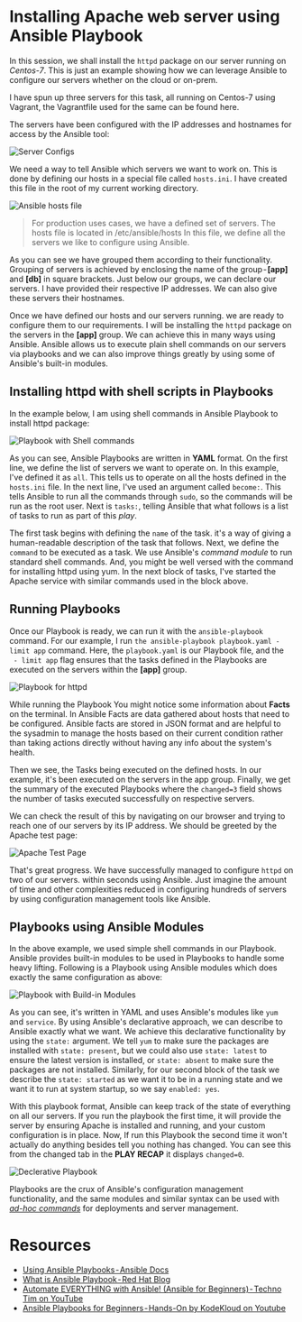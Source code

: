 # Installing Apache web server using Ansible Playbook

In this session, we shall install the `httpd` package on our server running on *Centos-7*. This is just an example showing how we can leverage Ansible to configure our servers whether on the cloud or on-prem.

I have spun up three servers for this task, all running on Centos-7 using Vagrant, the Vagrantfile used for the same can be found here.

The servers have been configured with the IP addresses and hostnames for access by the Ansible tool:

![Server Configs](./images/ansible-server-config.png)

We need a way to tell Ansible which servers we want to work on. This is done by defining our hosts in a special file called `hosts.ini`. I have created this file in the root of my current working directory.

![Ansible hosts file](./images/Ansible-host.png)

> For production uses cases, we have a defined set of servers. The hosts file is located in /etc/ansible/hosts
In this file, we define all the servers we like to configure using Ansible.

As you can see we have grouped them according to their functionality. Grouping of servers is achieved by enclosing the name of the group - **[app]** and **[db]** in square brackets. Just below our groups, we can declare our servers. I have provided their respective IP addresses. We can also give these servers their hostnames.

Once we have defined our hosts and our servers running. we are ready to configure them to our requirements. I will be installing the `httpd` package on the servers in the **[app]** group. We can achieve this in many ways using Ansible.
Ansible allows us to execute plain shell commands on our servers via playbooks and we can also improve things greatly by using some of Ansible's built-in modules.

## Installing httpd with shell scripts in Playbooks

In the example below, I am using shell commands in Ansible Playbook to install httpd package:

![Playbook with Shell commands](./images/shell-playbook.png)

As you can see, Ansible Playbooks are written in **YAML** format. On the first line, we define the list of servers we want to operate on. In this example, I've defined it as `all`. This tells us to operate on all the hosts defined in the `hosts.ini` file. In the next line, I've used an argument called `become:`. This tells Ansible to run all the commands through `sudo`, so the commands will be run as the root user. Next is `tasks:`, telling Ansible that what follows is a list of tasks to run as part of this *play*.

The first task begins with defining the `name` of the task. it's a way of giving a human-readable description of the task that follows. Next, we define the `command` to be executed as a task. We use Ansible's *command module* to run standard shell commands. And, you might be well versed with the command for installing httpd using yum.
In the next block of tasks, I've started the Apache service with similar commands used in the block above.

## Running Playbooks

Once our Playbook is ready, we can run it with the `ansible-playbook` command. For our example, I run `the ansible-playbook playbook.yaml - limit app` command. Here, the `playbook.yaml` is our Playbook file, and the ` - limit app` flag ensures that the tasks defined in the Playbooks are executed on the servers within the **[app]** group.

![Playbook for httpd](./images/ansible-httpd.png)

While running the Playbook You might notice some information about **Facts** on the terminal. In Ansible Facts are data gathered about hosts that need to be configured. Ansible facts are stored in JSON format and are helpful to the sysadmin to manage the hosts based on their current condition rather than taking actions directly without having any info about the system's health.

Then we see, the Tasks being executed on the defined hosts. In our example, it's been executed on the servers in the app group. Finally, we get the summary of the executed Playbooks where the `changed=3` field shows the number of tasks executed successfully on respective servers.

We can check the result of this by navigating on our browser and trying to reach one of our servers by its IP address. We should be greeted by the Apache test page:

![Apache Test Page](./images/running-httpd-ansible.png)

That's great progress. We have successfully managed to configure `httpd` on two of our servers. within seconds using Ansible. Just imagine the amount of time and other complexities reduced in configuring hundreds of servers by using configuration management tools like Ansible.

## Playbooks using Ansible Modules

In the above example, we used simple shell commands in our Playbook. Ansible provides built-in modules to be used in Playbooks to handle some heavy lifting. Following is a Playbook using Ansible modules which does exactly the same configuration as above:

![Playbook with Build-in Modules](./images/module-playbook.png)

As you can see, it's written in YAML and uses Ansible's modules like `yum` and `service`. By using Ansible's declarative approach, we can describe to Ansible exactly what we want. We achieve this declarative functionality by using the `state:` argument. We tell `yum` to make sure the packages are installed with `state: present`, but we could
also use `state: latest` to ensure the latest version is installed, or `state: absent` to make sure the packages are not installed. Similarly, for our second block of the task we describe the `state: started` as we want it to be in a running state and we want it to run at system startup, so we say `enabled: yes`.

With this playbook format, Ansible can keep track of the state of everything on all our servers. If you run the playbook the first time, it will provide the server by ensuring Apache is installed and running, and your custom configuration is in place. Now, If run this Playbook the second time it won't actually do anything besides tell you nothing has changed. You can see this from the changed tab in the **PLAY RECAP** it displays `changed=0`.

![Declerative Playbook](./images/declerative-playbook.png)

Playbooks are the crux of Ansible's configuration management functionality, and the same modules and similar syntax can be used with [*ad-hoc commands*](https://docs.ansible.com/ansible/latest/command_guide/intro_adhoc.html#:~:text=An%20Ansible%20ad%20hoc%20command,but%20they%20are%20not%20reusable.) for deployments and server management.

# Resources
- [Using Ansible Playbooks - Ansible Docs](https://docs.ansible.com/ansible/latest/playbook_guide/index.html)
- [What is Ansible Playbook - Red Hat Blog](https://www.redhat.com/en/topics/automation/what-is-an-ansible-playbook)
- [Automate EVERYTHING with Ansible! (Ansible for Beginners) - Techno Tim on YouTube](https://youtu.be/w9eCU4bGgjQ)
- [Ansible Playbooks for Beginners - Hands-On by KodeKloud on Youtube](https://youtu.be/Z01b9QZG0D0)